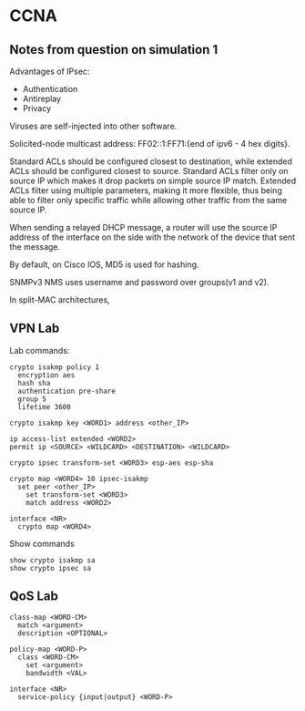 # CCNA

## Notes from question on simulation 1

Advantages of IPsec:
- Authentication
- Antireplay
- Privacy

Viruses are self-injected into other software.

Solicited-node multicast address: FF02::1:FF71:{end of ipv6 - 4 hex digits}.

Standard ACLs should be configured closest to destination, while extended ACLs should be configured closest to source.
Standard ACLs filter only on source IP which makes it drop packets on simple source IP match.
Extended ACLs filter using multiple parameters, making it more flexible, thus being able to filter only specific traffic while allowing other traffic from the same source IP.

When sending a relayed DHCP message, a router will use the source IP address of the interface on the side with the network of the device that sent the message.

By default, on Cisco IOS, MD5 is used for hashing.

SNMPv3 NMS uses username and password over groups(v1 and v2).

In split-MAC architectures, 

## VPN Lab

Lab commands:

```
crypto isakmp policy 1
  encryption aes
  hash sha
  authentication pre-share
  group 5
  lifetime 3600

crypto isakmp key <WORD1> address <other_IP>

ip access-list extended <WORD2>
permit ip <SOURCE> <WILDCARD> <DESTINATION> <WILDCARD>

crypto ipsec transform-set <WORD3> esp-aes esp-sha

crypto map <WORD4> 10 ipsec-isakmp
  set peer <other_IP>
    set transform-set <WORD3>
    match address <WORD2>

interface <NR>
  crypto map <WORD4>
```
Show commands
```
show crypto isakmp sa
show crypto ipsec sa
```

## QoS Lab

```
class-map <WORD-CM>
  match <argument>
  description <OPTIONAL>

policy-map <WORD-P>
  class <WORD-CM>
    set <argument>
    bandwidth <VAL>
    
interface <NR>
  service-policy {input|output} <WORD-P>
```
